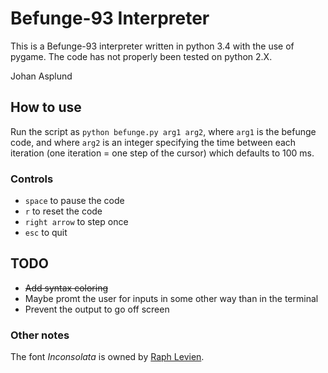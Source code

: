 # Befunge-93 Interpreter

This is a Befunge-93 interpreter written in python 3.4 with the use of pygame. The code has not properly been tested on python 2.X.

Johan Asplund

## How to use
Run the script as ``python befunge.py arg1 arg2``, where ``arg1`` is the befunge code, and where  ``arg2`` is an integer specifying the time between each iteration (one iteration = one step of the cursor) which defaults to 100 ms.

### Controls
- ``space`` to pause the code
- ``r`` to reset the code
- ``right arrow`` to step once
- ``esc`` to quit

## TODO
- ~~Add syntax coloring~~
- Maybe promt the user for inputs in some other way than in the terminal
- Prevent the output to go off screen

### Other notes
The font *Inconsolata* is owned by [Raph Levien](http://levien.com/type/myfonts/inconsolata.html).
